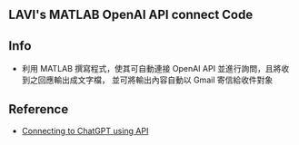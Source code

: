 ## LAVI's MATLAB OpenAI API connect Code

## Info
- 利用  MATLAB  撰寫程式，使其可自動連接 OpenAI API 並進行詢問，且將收到之回應輸出成文字檔，
並可將輸出內容自動以 Gmail 寄信給收件對象

## Reference
- [Connecting to ChatGPT using API](https://www.mathworks.com/matlabcentral/answers/1894530-connecting-to-chatgpt-using-api)
